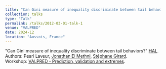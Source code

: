```yaml
---
title: "Can Gini measure of inequality discriminate between tail behaviors?"
collection: talks
type: "Talk"
permalink: /talks/2012-03-01-talk-1
venue: "VALPRED"
date: 2024-12
location: "Aussois, France"
---
```


"Can Gini measure of inequality discriminate between tail behaviors?" [HAL](https://hal.science/hal-04850499v1).  
Authors: Pearl Laveur, [Jonathan El Methni](https://sites.google.com/view/jonathanelmethni/accueil), [Stéphane Girard](https://mistis.inrialpes.fr/people/girard/).  
Workshop: [VALPRED - Prediction, validation and extremes](https://wintenberger.fr/valpred/ValPredProgram2024.pdf).